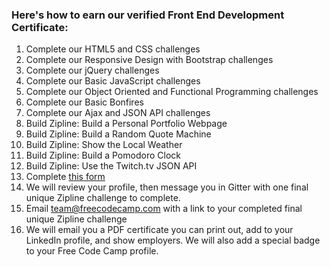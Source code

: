 ### Here's how to earn our verified Front End Development Certificate:

1. Complete our HTML5 and CSS challenges
1. Complete our Responsive Design with Bootstrap challenges
1. Complete our jQuery challenges
1. Complete our Basic JavaScript challenges
1. Complete our Object Oriented and Functional Programming challenges
1. Complete our Basic Bonfires
1. Complete our Ajax and JSON API challenges
1. Build Zipline: Build a Personal Portfolio Webpage
1. Build Zipline: Build a Random Quote Machine
1. Build Zipline: Show the Local Weather
1. Build Zipline: Build a Pomodoro Clock
1. Build Zipline: Use the Twitch.tv JSON API
1. Complete [this form](https://freecodecamp.typeform.com/to/mQbMpA)
1. We will review your profile, then message you in Gitter with one final unique Zipline challenge to complete.
1. Email team@freecodecamp.com with a link to your completed final unique Zipline challenge
1. We will email you a PDF certificate you can print out, add to your LinkedIn profile, and show employers. We will also add a special badge to your Free Code Camp profile.